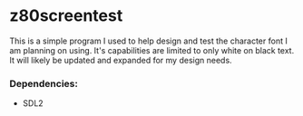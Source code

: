 # z80screentest

This is a simple program I used to help design and test the character font I am planning on using. It's capabilities are limited to only white on black text. It will likely be updated and expanded for my design needs.

### Dependencies:

- SDL2
